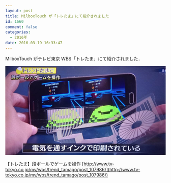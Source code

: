 ```yaml
---
layout: post
title: MilboxTouch が「トレたま」にて紹介されました
id: 1660
comment: false
categories:
  - 2016年
date: 2016-03-19 16:33:47
---
```


MilboxTouch がテレビ東京 WBS「トレたま」にて紹介されました．

![toretama_milboxtouch](/wp-content/uploads/2016/03/toretama_milboxtouch.jpg)

【トレたま】段ボールでゲームを操作
[http://www.tv-tokyo.co.jp/mv/wbs/trend_tamago/post_107986/](http://www.tv-tokyo.co.jp/mv/wbs/trend_tamago/post_107986/)
